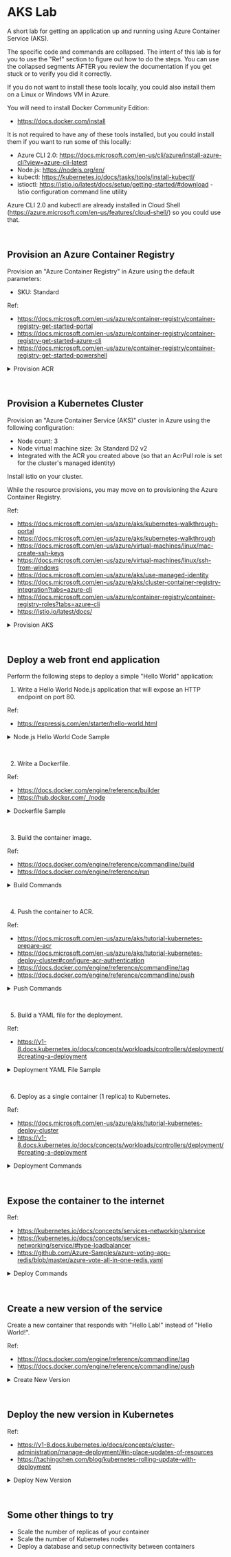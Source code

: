 # AKS Lab
A short lab for getting an application up and running using Azure Container Service (AKS).

The specific code and commands are collapsed. The intent of this lab is for you to use the "Ref" section to figure out how to do the steps. You can use the collapsed segments AFTER you review the documentation if you get stuck or to verify you did it correctly.

If you do not want to install these tools locally, you could also install them on a Linux or Windows VM in Azure.

You will need to install Docker Community Edition:
* https://docs.docker.com/install

It is not required to have any of these tools installed, but you could install them if you want to run some of this locally:
* Azure CLI 2.0: https://docs.microsoft.com/en-us/cli/azure/install-azure-cli?view=azure-cli-latest
* Node.js: https://nodejs.org/en/
* kubectl: https://kubernetes.io/docs/tasks/tools/install-kubectl/
* istioctl: https://istio.io/latest/docs/setup/getting-started/#download - Istio configuration command line utility

Azure CLI 2.0 and kubectl are already installed in Cloud Shell (https://azure.microsoft.com/en-us/features/cloud-shell/) so you could use that.

&nbsp;

## Provision an Azure Container Registry

Provision an "Azure Container Registry" in Azure using the default parameters:
* SKU: Standard

Ref:
* https://docs.microsoft.com/en-us/azure/container-registry/container-registry-get-started-portal
* https://docs.microsoft.com/en-us/azure/container-registry/container-registry-get-started-azure-cli
* https://docs.microsoft.com/en-us/azure/container-registry/container-registry-get-started-powershell

<details>
  <summary>Provision ACR</summary>

```bash
# Set up the following variables (configure as needed)
SUBSCRIPTION=<your subscription Id or name>
REGION_NAME=eastus
RESOURCE_GROUP=akslabhv-rg
ACR_NAME=akslabhv
ACR_SKU=Standard

# Login to Azure
az login

# Set your default subscription
az account set -s $SUBSCRIPTION

# Confirm it is set correctly
az account show

# Create resource group
az group create --name $RESOURCE_GROUP --location $REGION_NAME 

# Create Azure container registry
az acr create --resource-group $RESOURCE_GROUP --name $ACR_NAME --sku $ACR_SKU
```

</details>

&nbsp;

## Provision a Kubernetes Cluster

Provision an "Azure Container Service (AKS)" cluster in Azure using the following configuration:

* Node count: 3
* Node virtual machine size: 3x Standard D2 v2
* Integrated with the ACR you created above (so that an AcrPull role is set for the cluster's managed identity)

Install istio on your cluster.

While the resource provisions, you may move on to provisioning the Azure Container Registry.

Ref:

* https://docs.microsoft.com/en-us/azure/aks/kubernetes-walkthrough-portal
* https://docs.microsoft.com/en-us/azure/aks/kubernetes-walkthrough
* https://docs.microsoft.com/en-us/azure/virtual-machines/linux/mac-create-ssh-keys
* https://docs.microsoft.com/en-us/azure/virtual-machines/linux/ssh-from-windows
* https://docs.microsoft.com/en-us/azure/aks/use-managed-identity
* https://docs.microsoft.com/en-us/azure/aks/cluster-container-registry-integration?tabs=azure-cli
* https://docs.microsoft.com/en-us/azure/container-registry/container-registry-roles?tabs=azure-cli
* https://istio.io/latest/docs/

<details>
  <summary>Provision AKS</summary>

Download istioctl

* MacOS or Linux:

  ```bash
  # This will download version 1.11.3
  curl -L https://istio.io/downloadIstio | ISTIO_VERSION=1.11.3 sh -

  # Navigate to the istio package directory
  cd istio-1.11.3

  # Add the istioctl client to your path
  export PATH=$PWD/bin:$PATH
  ```

* Windows:

  Download [version 1.11.3](https://github.com/istio/istio/releases/tag/1.11.3) and add  _`<your_path_to_istio_directory>/istio-1.11.3/bin`_ to your Path

Provision resources

```bash
# Set up the following variables (configure as needed)
RESOURCE_GROUP=akslabhv-rg # created above
ACR_NAME=akslabhv # created above
CLUSTER_NAME=akslabhv
ISTIO_VERSION=1.11.3
NODE_COUNT=3
NODE_VM_SIZE=Standard_DS2_v2

# Create cluster
az aks create --resource-group $RESOURCE_GROUP --name $CLUSTER_NAME --node-count $NODE_COUNT \
    --node-vm-size $NODE_VM_SIZE --generate-ssh-keys --enable-managed-identity

# Integrate ACR
az aks update --attach-acr $ACR_NAME

# Get aks credentials to use kubectl
az aks get-credentials --resource-group $RESOURCE_GROUP --name $CLUSTER_NAME

# Install istio to your cluster
istioctl install --set profile=minimal -y

# Add a namespace label to instruct Istio to automatically inject Envoy sidecar proxies when you deploy your application later
kubectl label namespace default istio-injection=enabled
```

</details>

&nbsp;

## Deploy a web front end application

Perform the following steps to deploy a simple "Hello World" application:

1. Write a Hello World Node.js application that will expose an HTTP endpoint on port 80.

Ref:
* https://expressjs.com/en/starter/hello-world.html

<details>
  <summary>Node.js Hello World Code Sample</summary>

If you have Node installed, you can provision a new app and install Express:

```bash
npm init
npm install express --save
```

Alternatively, you can simply create the package.json file manually:

```bash
{
  "name": "hello",
  "version": "1.0.0",
  "description": "",
  "main": "server.js",
  "dependencies": {
    "express": "^4.16.3"
  },
  "devDependencies": {},
  "scripts": {
    "test": "echo \"Error: no test specified\" && exit 1",
    "start": "node server.js"
  },
  "author": "",
  "license": "ISC"
}
```

The server.js file could look something like this:

```javascript
const express = require("express");
const app = express();

app.get("/", (req, res) => {
  res.send("Hello World!\n");
});

const port = process.env.PORT || 8800;
app.listen(port, () => {
  console.log(`listening on port ${port}...`);
});
```

You could test locally by:

```bash
node server.js
curl http://localhost:8800
```

</details>

&nbsp;

2. Write a Dockerfile.

Ref:
* https://docs.docker.com/engine/reference/builder
* https://hub.docker.com/_/node

<details>
  <summary>Dockerfile Sample</summary>
    
```Dockerfile
FROM node:latest
COPY server.js server.js
COPY package.json package.json
RUN npm install
ENV PORT 80
EXPOSE 80
CMD node server.js
```
    
</details>

&nbsp;

3. Build the container image.

Ref:
* https://docs.docker.com/engine/reference/commandline/build
* https://docs.docker.com/engine/reference/run

<details>
  <summary>Build Commands</summary>

You can build and view the built images by:

```bash
docker build -t hello:latest -t hello:1.0.0 .
docker images
```

You can test locally by:

```bash
docker run -d --name hello --publish 8800:80 hello:latest
curl http://localhost:8800
```

</details>

&nbsp;

4. Push the container to ACR.

Ref:
* https://docs.microsoft.com/en-us/azure/aks/tutorial-kubernetes-prepare-acr
* https://docs.microsoft.com/en-us/azure/aks/tutorial-kubernetes-deploy-cluster#configure-acr-authentication
* https://docs.docker.com/engine/reference/commandline/tag
* https://docs.docker.com/engine/reference/commandline/push

<details>
  <summary>Push Commands</summary>

```bash
az login
az acr login --name whatever
docker tag hello:1.0.0 whatever.azurecr.io/hello:1.0.0
docker tag hello:1.0.0 whatever.azurecr.io/hello:latest
docker images
docker push whatever.azurecr.io/hello:latest
docker push whatever.azurecr.io/hello:1.0.0
az acr repository list --name whatever --output table
az acr repository show-tags --name whatever --repository hello --output table
```

Alternatively, you can login to your ACR like this:

```bash
docker login whatever.azurecr.io -u whatever -p password
```

</details>

&nbsp;

5. Build a YAML file for the deployment.

Ref:
* https://v1-8.docs.kubernetes.io/docs/concepts/workloads/controllers/deployment/#creating-a-deployment

<details>
  <summary>Deployment YAML File Sample</summary>

The following is an example deployment hello.yaml file:

```yaml
apiVersion: apps/v1beta2
kind: Deployment
metadata:
  name: hello
  labels:
    app: hello
spec:
  replicas: 1
  selector:
    matchLabels:
      app: hello
  template:
    metadata:
      labels:
        app: hello
    spec:
      containers:
      - name: hello
        image: pelasneacr.azurecr.io/hello:1.0.0
        ports:
        - containerPort: 80
```

</details>

&nbsp;

6. Deploy as a single container (1 replica) to Kubernetes.

Ref:
* https://docs.microsoft.com/en-us/azure/aks/tutorial-kubernetes-deploy-cluster
* https://v1-8.docs.kubernetes.io/docs/concepts/workloads/controllers/deployment/#creating-a-deployment

<details>
  <summary>Deployment Commands</summary>

```bash
# login to Kubernetes
az aks get-credentials --resource-group whatever-rg --name whatever
kubectl get nodes

# grant the Kubernetes service principal access to ACR
CLIENT_ID=$(az aks show --resource-group pelasne-aks --name pelasne-aks --query "servicePrincipalProfile.clientId" --output tsv)
ACR_ID=$(az acr show --resource-group pelasne-acr --name pelasneacr --query "id" --output tsv)
az role assignment create --assignee $CLIENT_ID --role Reader --scope $ACR_ID

# create the deployment
kubectl create -f hello.yaml --record --save-config
kubectl get deployments
kubectl rollout status deployment hello
kubectl get rs
kubectl get pods --show-labels
```
  
</details>

&nbsp;

## Expose the container to the internet

Ref:
* https://kubernetes.io/docs/concepts/services-networking/service
* https://kubernetes.io/docs/concepts/services-networking/service/#type-loadbalancer
* https://github.com/Azure-Samples/azure-voting-app-redis/blob/master/azure-vote-all-in-one-redis.yaml

<details>
  <summary>Deploy Commands</summary>
  
The following is an example hello-expose.yaml file:

```yaml
apiVersion: v1
kind: Service
metadata:
  name: hello
spec:
  type: LoadBalancer
  ports:
  - port: 80
  selector:
    app: hello
```

Then you can run the following commands:

```bash
kubectl create -f hello-expose.yaml --record --save-config
kubectl get service hello --watch
```

Once you have an external IP it is done. You can then curl or open a browser to that IP and see your response.

</details>

&nbsp;

## Create a new version of the service

Create a new container that responds with "Hello Lab!" instead of "Hello World!".

Ref:
* https://docs.docker.com/engine/reference/commandline/tag
* https://docs.docker.com/engine/reference/commandline/push

<details>
  <summary>Create New Version</summary>

After changing the server.js source code, you can:

```bash
docker build -t hello:latest -t hello:2.0.0 -t whatever.azurecr.io/hello:latest -t whatever.azurecr.io/hello:2.0.0 .
docker images
docker push whatever.azurecr.io/hello:latest
docker push whatever.azurecr.io/hello:2.0.0
```

</details>

&nbsp;

## Deploy the new version in Kubernetes

Ref:
* https://v1-8.docs.kubernetes.io/docs/concepts/cluster-administration/manage-deployment/#in-place-updates-of-resources
* https://tachingchen.com/blog/kubernetes-rolling-update-with-deployment

<details>
  <summary>Deploy New Version</summary>
  
One way to do this is to modify the hello.yaml file to change the container image version to 2.0.0 and then:

```bash
kubectl apply -f hello.yaml --record
```

Another way would be to modify the existing deployment by:

```bash
kubectl edit deployment hello
```
  
</details>

&nbsp;

## Some other things to try

* Scale the number of replicas of your container
* Scale the number of Kubernetes nodes
* Deploy a database and setup connectivity between containers

